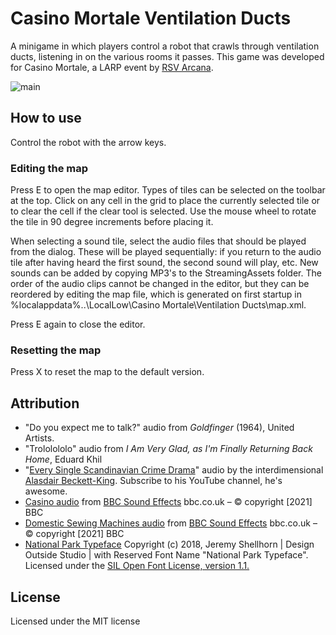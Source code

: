 # Casino Mortale Ventilation Ducts
A minigame in which players control a robot that crawls through ventilation ducts, listening in on the various rooms it passes. This game was developed for Casino Mortale, a LARP event by [RSV Arcana](https://www.arcana.nl).

![main](https://user-images.githubusercontent.com/18243979/139534386-71396837-a6b1-4b70-8e2f-34eae307c7e8.png)

## How to use
Control the robot with the arrow keys.

### Editing the map
Press E to open the map editor. Types of tiles can be selected on the toolbar at the top. Click on any cell in the grid to place the currently selected tile or to clear the cell if the clear tool is selected. Use the mouse wheel to rotate the tile in 90 degree increments before placing it.

When selecting a sound tile, select the audio files that should be played from the dialog. These will be played sequentially: if you return to the audio tile after having heard the first sound, the second sound will play, etc. New sounds can be added by copying MP3's to the StreamingAssets folder. 
The order of the audio clips cannot be changed in the editor, but they can be reordered by editing the map file, which is generated on first startup in %localappdata%\..\LocalLow\Casino Mortale\Ventilation Ducts\map.xml.

Press E again to close the editor.

### Resetting the map
Press X to reset the map to the default version.

## Attribution
- "Do you expect me to talk?" audio from _Goldfinger_ (1964), United Artists.
- "Trololololo" audio from _I Am Very Glad, as I'm Finally Returning Back Home_, Eduard Khil
- "[Every Single Scandinavian Crime Drama](https://www.youtube.com/watch?v=I-OOpZitfd0)" audio by the interdimensional [Alasdair Beckett-King](https://www.youtube.com/c/ABeckettKing). Subscribe to his YouTube channel, he's awesome.
- [Casino audio](https://sound-effects.bbcrewind.co.uk/search?q=07021005) from [BBC Sound Effects](https://sound-effects.bbcrewind.co.uk/search?q=&source=bbc_archive) bbc.co.uk – © copyright [2021] BBC
- [Domestic Sewing Machines audio](https://sound-effects.bbcrewind.co.uk/search?q=07039136) from [BBC Sound Effects](https://sound-effects.bbcrewind.co.uk/search?q=&source=bbc_archive) bbc.co.uk – © copyright [2021] BBC
- [National Park Typeface](https://nationalparktypeface.com/License) Copyright (c) 2018, Jeremy Shellhorn | Design Outside Studio | with Reserved Font Name "National Park Typeface". Licensed under the [SIL Open Font License, version 1.1.](https://scripts.sil.org/OFL)
## License
Licensed under the MIT license
